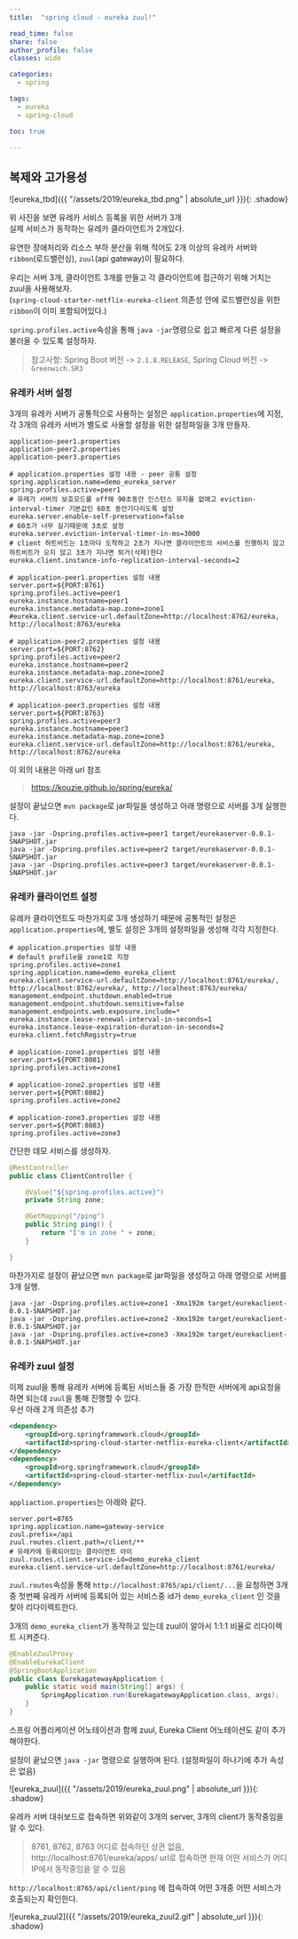 ```yaml
---
title:  "spring cloud - eureka zuul!"

read_time: false
share: false
author_profile: false
classes: wide

categories:
  - spring

tags:
  - eureka
  - spring-cloud

toc: true

---
```


## 복제와 고가용성

![eureka_tbd]({{ "/assets/2019/eureka_tbd.png" | absolute_url }}){: .shadow}  

위 사진을 보면 유레카 서비스 등록을 위한 서버가 3개  
실제 서비스가 동작하는 유레카 클라이언트가 2개있다.  

유연한 장애처리와 리소스 부하 분산을 위해 적어도 2개 이상의 유레카 서버와 `ribbon`(로드밸런싱), `zuul`(api gateway)이 필요하다.  

우리는 서버 3개, 클라이언트 3개를 만들고 각 클라이언트에 접근하기 위해 거치는 zuul을 사용해보자.  
(`spring-cloud-starter-netflix-eureka-client` 의존성 안에 로드밸런싱을 위한 `ribbon`이 이미 포함되어있다.)

`spring.profiles.active`속성을 통해 `java -jar`명령으로 쉽고 빠르게 다른 설정을 불러올 수 있도록 설정하자.  

> 참고사항: Spring Boot 버전 -> `2.1.8.RELEASE`, Spring Cloud 버전 -> `Greenwich.SR3`

### 유레카 서버 설정

3개의 유레카 서버가 공통적으로 사용하는 설정은 `application.properties`에 지정,  
각 3개의 유레카 서버가 별도로 사용할 설정을 위한 설정파일을 3개 만들자.  

`application-peer1.properties`  
`application-peer2.properties`  
`application-peer3.properties`  

```properties
# application.properties 설정 내용 - peer 공통 설정
spring.application.name=demo_eureka_server
spring.profiles.active=peer1
# 유레가 서버의 보호모드를 off해 90초동안 인스턴스 유지를 없애고 eviction-interval-timer 기본값인 60초 동안기다리도록 설정
eureka.server.enable-self-preservation=false
# 60초가 너무 길기때문에 3초로 설정
eureka.server.eviction-interval-timer-in-ms=3000
# client 하트비드는 1초마다 도착하고 2초가 지나면 클라이언트의 서비스를 진행하지 않고 하트비트가 오지 않고 3초가 지나면 퇴거(삭제)한다
eureka.client.instance-info-replication-interval-seconds=2
```

```properties
# application-peer1.properties 설정 내용
server.port=${PORT:8761}
spring.profiles.active=peer1
eureka.instance.hostname=peer1
eureka.instance.metadata-map.zone=zone1
#eureka.client.service-url.defaultZone=http://localhost:8762/eureka, http://localhost:8763/eureka
```

```properties
# application-peer2.properties 설정 내용
server.port=${PORT:8762}
spring.profiles.active=peer2
eureka.instance.hostname=peer2
eureka.instance.metadata-map.zone=zone2
eureka.client.service-url.defaultZone=http://localhost:8761/eureka, http://localhost:8763/eureka
```

```properties
# application-peer3.properties 설정 내용
server.port=${PORT:8763}
spring.profiles.active=peer3
eureka.instance.hostname=peer3
eureka.instance.metadata-map.zone=zone3
eureka.client.service-url.defaultZone=http://localhost:8761/eureka, http://localhost:8762/eureka
```

이 외의 내용은 아래 url 참조

> https://kouzie.github.io/spring/eureka/

설정이 끝났으면 `mvn package`로 jar파일을 생성하고 아래 명령으로 서버를 3개 실행한다.   

```
java -jar -Dspring.profiles.active=peer1 target/eurekaserver-0.0.1-SNAPSHOT.jar
java -jar -Dspring.profiles.active=peer2 target/eurekaserver-0.0.1-SNAPSHOT.jar
java -jar -Dspring.profiles.active=peer3 target/eurekaserver-0.0.1-SNAPSHOT.jar
```

### 유레카 클라이언트 설정

유레카 클라이언트도 마찬가지로 3개 생성하기 때문에 공통적인 설정은 `application.properties`에, 별도 설정은 3개의 설정파일을 생성해 각각 지정한다.  
```properties
# application.properties 설정 내용
# default profile을 zone1로 지정
spring.profiles.active=zone1
spring.application.name=demo_eureka_client
eureka.client.service-url.defaultZone=http://localhost:8761/eureka/, http://localhost:8762/eureka/, http://localhost:8763/eureka/
management.endpoint.shutdown.enabled=true
management.endpoint.shutdown.sensitive=false
management.endpoints.web.exposure.include=*
eureka.instance.lease-renewal-interval-in-seconds=1
eureka.instance.lease-expiration-duration-in-seconds=2
eureka.client.fetchRegistry=true
```

```properties
# application-zone1.properties 설정 내용
server.port=${PORT:8081}
spring.profiles.active=zone1
```
```properties
# application-zone2.properties 설정 내용
server.port=${PORT:8082}
spring.profiles.active=zone2
```
```properties
# application-zone3.properties 설정 내용
server.port=${PORT:8083}
spring.profiles.active=zone3
```

간단한 데모 서비스를 생성하자.  

```java
@RestController
public class ClientController {

    @Value("${spring.profiles.active}")
    private String zone;

    @GetMapping("/ping")
    public String ping() {
        return "I'm in zone " + zone;
    }

}
```

마찬가지로 설정이 끝났으면 `mvn package`로 jar파일을 생성하고 아래 명령으로 서버를 3개 실행.   

```
java -jar -Dspring.profiles.active=zone1 -Xmx192m target/eurekaclient-0.0.1-SNAPSHOT.jar
java -jar -Dspring.profiles.active=zone2 -Xmx192m target/eurekaclient-0.0.1-SNAPSHOT.jar
java -jar -Dspring.profiles.active=zone3 -Xmx192m target/eurekaclient-0.0.1-SNAPSHOT.jar
```

### 유레카 zuul 설정  

이제 zuul을 통해 유레카 서버에 등록된 서비스들 중 가장 한적한 서버에게 api요청을 하면 되는데 `zuul`을 통해 진행할 수 있다.  
우선 아래 2개 의존성 추가  
```xml
<dependency>
    <groupId>org.springframework.cloud</groupId>
    <artifactId>spring-cloud-starter-netflix-eureka-client</artifactId>
</dependency>
<dependency>
    <groupId>org.springframework.cloud</groupId>
    <artifactId>spring-cloud-starter-netflix-zuul</artifactId>
</dependency>
```


`appliaction.properties`는 아래와 같다.  

```properties
server.port=8765
spring.application.name=gateway-service
zuul.prefix=/api
zuul.routes.client.path=/client/**
# 유레카에 등록되어있는 클라이언트 아이
zuul.routes.client.service-id=demo_eureka_client
eureka.client.service-url.defaultZone=http://localhost:8761/eureka/
```

`zuul.routes`속성을 통해 `http://localhost:8765/api/client/...`을 요청하면 3개중 첫번째 유레카 서버에 등록되어 있는 서비스중 id가 `demo_eureka_client` 인 것을 찾아 리다이렉트한다.  

3개의 `demo_eureka_client`가 동작하고 있는데 zuul이 알아서 1:1:1 비율로 리다이렉트 시켜준다.  

```java
@EnableZuulProxy
@EnableEurekaClient
@SpringBootApplication
public class EurekagatewayApplication {
    public static void main(String[] args) {
        SpringApplication.run(EurekagatewayApplication.class, args);
    }
}
```
스프링 어플리케이션 어노테이션과 함께 zuul, Eureka Client 어노테이션도 같이 추가해야한다.  

설정이 끝났으면 `java -jar` 명령으로 실행하며 된다. (설정파일이 하나기에 추가 속성은 없음)   

![eureka_zuul]({{ "/assets/2019/eureka_zuul.png" | absolute_url }}){: .shadow}  

유레카 서버 대쉬보드로 접속하면 위와같이 3개의 server, 3개의 client가 동작중임을 알 수 있다.  
> 8761, 8762, 8763 어디로 접속하던 상관 없음, http://localhost:8761/eureka/apps/ url로 접속하면 현재 어떤 서비스가 어디 IP에서 동작중임을 알 수 있음  


`http://localhost:8765/api/client/ping` 에 접속하여 어떤 3개중 어떤 서비스가 호출되는지 확인한다.  

![eureka_zuul2]({{ "/assets/2019/eureka_zuul2.gif" | absolute_url }}){: .shadow}  

